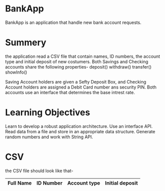 # BankApp
BankApp is an application that handle new bank account requests.
# Summery
the application read a CSV file that contain names, ID numbers, the account type and initial deposit of new costumers.
Both Savings and Checking accounts share the following properties-
deposit()
withdraw()
transfer()
showInfo()

Saving Account holders are given a Sefty Deposit Box, and Checking Account holders are assigned a Debit Card number ans security PIN.
Both accounts use an interface that determines the base intrest rate.

# Learning Objectives
Learn to develop a robust application architecture.
Use an interface API.
Read data from a file and store in an appropriate data structure.
Generate random numbers and work with String API.

# CSV
the CSV file should look like that-

| Full Name  | ID Number  | Account type  | Initial deposit |
| ---------- | ---------- | ------------- | --------------- |

